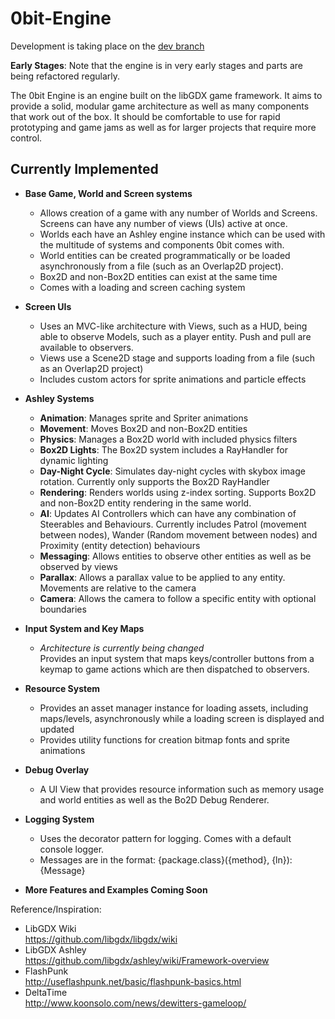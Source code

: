 0bit-Engine
===========

Development is taking place on the [dev branch](https://github.com/ALPSquid/0Bit-Engine/tree/dev)

**Early Stages**: Note that the engine is in very early stages and parts are being refactored regularly.

The 0bit Engine is an engine built on the libGDX game framework. 
It aims to provide a solid, modular game architecture as well as many components that work out of the box. 
It should be comfortable to use for rapid prototyping and game jams as well as for larger projects that require more control.


Currently Implemented
-----------
- **Base Game, World and Screen systems**
	- Allows creation of a game with any number of Worlds and Screens. Screens can have any number of views (UIs) active at once.
	- Worlds each have an Ashley engine instance which can be used with the multitude of systems and components 0bit comes with.
	- World entities can be created programmatically or be loaded asynchronously from a file (such as an Overlap2D project).
	- Box2D and non-Box2D entities can exist at the same time
	- Comes with a loading and screen caching system
	
- **Screen UIs**
	- Uses an MVC-like architecture with Views, such as a HUD, being able to observe Models, such as a player entity. Push and pull are available to observers.
	- Views use a Scene2D stage and supports loading from a file (such as an Overlap2D project)
	- Includes custom actors for sprite animations and particle effects

- **Ashley Systems**
	- **Animation**: Manages sprite and Spriter animations
	- **Movement**: Moves Box2D and non-Box2D entities
	- **Physics**: Manages a Box2D world with included physics filters
	- **Box2D Lights**: The Box2D system includes a RayHandler for dynamic lighting
	- **Day-Night Cycle**: Simulates day-night cycles with skybox image rotation. Currently only supports the Box2D RayHandler
	- **Rendering**: Renders worlds using z-index sorting. Supports Box2D and non-Box2D entity rendering in the same world.
	- **AI**: Updates AI Controllers which can have any combination of Steerables and Behaviours. 
	Currently includes Patrol (movement between nodes), Wander (Random movement between nodes) and Proximity (entity detection) behaviours
	- **Messaging**: Allows entities to observe other entities as well as be observed by views
	- **Parallax**: Allows a parallax value to be applied to any entity. Movements are relative to the camera
	- **Camera**: Allows the camera to follow a specific entity with optional boundaries

- **Input System and Key Maps**
	- *Architecture is currently being changed*   
	Provides an input system that maps keys/controller buttons from a keymap to game actions which are then dispatched to observers.
	
- **Resource System**
	- Provides an asset manager instance for loading assets, including maps/levels, asynchronously while a loading screen is displayed and updated
	- Provides utility functions for creation bitmap fonts and sprite animations

- **Debug Overlay**
	- A UI View that provides resource information such as memory usage and world entities as well as the Bo2D Debug Renderer.

- **Logging System**
	- Uses the decorator pattern for logging. Comes with a default console logger.
	- Messages are in the format: {package.class}({method}, {ln}): {Message}

- **More Features and Examples Coming Soon**
    
    
	
Reference/Inspiration:  
 - LibGDX Wiki  
	https://github.com/libgdx/libgdx/wiki  
 - LibGDX Ashley  
	https://github.com/libgdx/ashley/wiki/Framework-overview  
 - FlashPunk  
	http://useflashpunk.net/basic/flashpunk-basics.html  
 - DeltaTime  
	http://www.koonsolo.com/news/dewitters-gameloop/  
